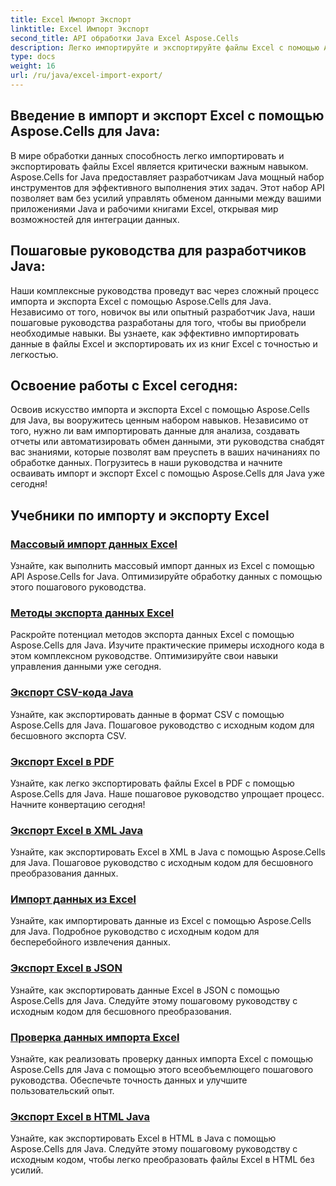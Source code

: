 ```yaml
---
title: Excel Импорт Экспорт
linktitle: Excel Импорт Экспорт
second_title: API обработки Java Excel Aspose.Cells
description: Легко импортируйте и экспортируйте файлы Excel с помощью Aspose.Cells для Java. Изучите пошаговые руководства для бесперебойного обмена данными. Освойте работу с Excel уже сегодня!
type: docs
weight: 16
url: /ru/java/excel-import-export/
---
```


## Введение в импорт и экспорт Excel с помощью Aspose.Cells для Java:

В мире обработки данных способность легко импортировать и экспортировать файлы Excel является критически важным навыком. Aspose.Cells for Java предоставляет разработчикам Java мощный набор инструментов для эффективного выполнения этих задач. Этот набор API позволяет вам без усилий управлять обменом данными между вашими приложениями Java и рабочими книгами Excel, открывая мир возможностей для интеграции данных.

## Пошаговые руководства для разработчиков Java:

Наши комплексные руководства проведут вас через сложный процесс импорта и экспорта Excel с помощью Aspose.Cells для Java. Независимо от того, новичок вы или опытный разработчик Java, наши пошаговые руководства разработаны для того, чтобы вы приобрели необходимые навыки. Вы узнаете, как эффективно импортировать данные в файлы Excel и экспортировать их из книг Excel с точностью и легкостью.

## Освоение работы с Excel сегодня:

Освоив искусство импорта и экспорта Excel с помощью Aspose.Cells для Java, вы вооружитесь ценным набором навыков. Независимо от того, нужно ли вам импортировать данные для анализа, создавать отчеты или автоматизировать обмен данными, эти руководства снабдят вас знаниями, которые позволят вам преуспеть в ваших начинаниях по обработке данных. Погрузитесь в наши руководства и начните осваивать импорт и экспорт Excel с помощью Aspose.Cells для Java уже сегодня!

## Учебники по импорту и экспорту Excel
### [Массовый импорт данных Excel](./bulk-data-import-excel/)
Узнайте, как выполнить массовый импорт данных из Excel с помощью API Aspose.Cells for Java. Оптимизируйте обработку данных с помощью этого пошагового руководства.
### [Методы экспорта данных Excel](./excel-data-export-methods/)
Раскройте потенциал методов экспорта данных Excel с помощью Aspose.Cells для Java. Изучите практические примеры исходного кода в этом комплексном руководстве. Оптимизируйте свои навыки управления данными уже сегодня.
### [Экспорт CSV-кода Java](./csv-export-java-code/)
Узнайте, как экспортировать данные в формат CSV с помощью Aspose.Cells для Java. Пошаговое руководство с исходным кодом для бесшовного экспорта CSV.
### [Экспорт Excel в PDF](./exporting-excel-to-pdf/)
Узнайте, как легко экспортировать файлы Excel в PDF с помощью Aspose.Cells для Java. Наше пошаговое руководство упрощает процесс. Начните конвертацию сегодня!
### [Экспорт Excel в XML Java](./export-excel-to-xml-java/)
Узнайте, как экспортировать Excel в XML в Java с помощью Aspose.Cells для Java. Пошаговое руководство с исходным кодом для бесшовного преобразования данных.
### [Импорт данных из Excel](./data-import-from-excel/)
Узнайте, как импортировать данные из Excel с помощью Aspose.Cells для Java. Подробное руководство с исходным кодом для бесперебойного извлечения данных.
### [Экспорт Excel в JSON](./export-excel-to-json/)
Узнайте, как экспортировать данные Excel в JSON с помощью Aspose.Cells для Java. Следуйте этому пошаговому руководству с исходным кодом для бесшовного преобразования.
### [Проверка данных импорта Excel](./excel-import-data-validation/)
Узнайте, как реализовать проверку данных импорта Excel с помощью Aspose.Cells для Java с помощью этого всеобъемлющего пошагового руководства. Обеспечьте точность данных и улучшите пользовательский опыт. 
### [Экспорт Excel в HTML Java](./export-excel-to-html-java/)
Узнайте, как экспортировать Excel в HTML в Java с помощью Aspose.Cells для Java. Следуйте этому пошаговому руководству с исходным кодом, чтобы легко преобразовать файлы Excel в HTML без усилий.